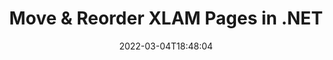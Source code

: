 ---
############################# Static ############################
layout: "auto-gen"
date: 2022-03-04T18:48:04
draft: false

############################# Head ############################
head_title: "Move, Rearrange & Reorder XLAM Pages in C# .NET"
head_description: "C# .NET users to move, rearrange and reorder pages within a XLAM document by reversing the pages order using document merger API."

############################# Header ############################
title: "Move & Reorder XLAM Pages in .NET"
description: "Move and Rearrange the pages within a XLAM document to any position using documents merger API for .NET (C#, ASP.NET, VB.NET, .NET Core) applications."
bg_image: "https://cms.admin.containerize.com/templates/aspose/App_Themes/V3/images/bg/header1.png"
bg_overlay: false
button:
    enable: true
    icon: "fas fa-arrow-down"
    label: "Download Free Trial"
    link: "https://downloads.groupdocs.com/merger/net"

############################# SubMenu ############################
submenu:
    enable: true

    left:
        img_alt: "GroupDocs.Merger for .NET"
        image: "https://cms.admin.containerize.com/templates/groupdocs/images/product-logos/90x90-noborder/groupdocs-merger-net.png"
        product: "GroupDocs.Merger"
        platform: ".NET"

    middle:
        button:

            # button loop
            - link: "https://apireference.groupdocs.com/merger/net"
              text: "API Reference"

            # button loop
            - link: "https://github.com/groupdocs-merger"
              text: "Code Examples"

            # button loop
            - link: "https://products.groupdocs.app/merger/family"
              text: "Live Demos"

            # button loop
            - link: "https://purchase.groupdocs.com/pricing/merger/net"
              text: "Pricing"

    right:
        link_download: "https://downloads.groupdocs.com/merger"
        link_learn: "https://docs.groupdocs.com/merger/net"
        link_buy: "https://purchase.groupdocs.com"

############################# About ############################
about:
    enable: true
    title: "About GroupDocs.Merger for .NET API"
    content: |
        [GroupDocs.Merger for .NET](https://products.groupdocs.com/merger/net/) offers a simple solution to safely merge, split, move, remove, extract, swap & rotate between a wide range of document formats including PDF, Microsoft Office (Word, Excel, PowerPoint, OneNote), OpenDocument, HTML and many others within .NET applications. By adding just a few lines of the code, perform several document operations such as move, remove, rotate, swap, extract or change the orientation of pages within the documents. The documents merging API also supports previewing document pages as an image to analyse the document structure, formatting and content on the page.
        
        GroupDocs.Merger APIs are well supported on all major operating systems and platforms including .NET Framework, .NET Standard, .NET Core, Mono and Xamarin.

############################# Steps ############################
steps:
    enable: true
    title_left: "Move XLAM File Pages in .NET"
    content_left: |
        [GroupDocs.Merger](/merger/net/) makes it easy for .NET developers to move and rearrange pages within a PDF file by implementing a few easy steps.

        *   Initialise <mark>**MoveOptions**</mark> class to specify current and new page numbers.
        *   Create new instance of <mark>**Merger**</mark> class and pass source document path as a constructor parameter.
        *   Call <mark>**MovePage**</mark> method and pass <mark>**MoveOptions**</mark> object to it.
        *   Call <mark>**Save**</mark> method and pass desired file path to save resultant document.
        
    title_right: "System Requirements"
    content_right: |
        GroupDocs.Merger for .NET APIs are supported on all major platforms and operating systems. Before executing the code below, please make sure that you have the following prerequisites installed on your system.

        *   Operating Systems: Microsoft Windows, Linux, MacOS
        *   Development Environments: Visual Studio, Xamarin, MonoDevelop
        *   Frameworks: .NET Framework, .NET Standard, .NET Core, Mono
        *   Download the latest version of GroupDocs.Merger for .NET from [NuGet](https://www.nuget.org/packages/GroupDocs.Merger)
        
    code: |
        ```cs
        // Move XLAM file pages using GroupDocs.Merger API
        int pageNumber = 6;
        int newPageNumber = 1;

        // Initialise MoveOptions class to specify current and new page numbers
        MoveOptions moveOptions = new MoveOptions(pageNumber, newPageNumber);

        // Instantiate Merger with input XLAM document
        using (Merger merger = new Merger("input.xlam"))
          {
            // Call MovePage method and pass MoveOptions object to it
            merger.MovePage(moveOptions);
            
            // Call Save method and pass desired file path to save the output document
            merger.Save("output.xlam");
          }
        ```

############################# Demos ############################
demos:
    enable: true
    title: "Live Demos - Move XLAM Document Pages Online"
    content: |
        Move pages within XLAM files right now by visiting [GroupDocs.Merger Live Demos](https://products.groupdocs.app/merger/xlam) website.
        The live demo has the following benefits
        
############################# About Formats ############################
about_formats:
    enable: true
    format:
        # format loop
        - icon: "far fa-file-XLAM"
          title: "About XLAM File Format"
          content: |
            XLAM files are used to extend the modules provided by Excel. They can be added to Excel 2007 or later, or to earlier versions of Excel with Open XML component support. File used by Microsoft Excel, a program that allows users to create and edit spreadsheets; contains a macro-enabled add-in, which provides extra functionality and tools that may execute macros.

          link: "https://docs.fileformat.com/spreadsheet/xlam/"

############################# More Formats ############################
more_formats:
    enable: true
    title: "Move Pages of Other Document Formats"
    content: |
        .NET documents merger & split API for file formats and images. Reorder pages of some of the popular file formats as stated below.
    format: 
        # format loop
        - name: "Move DOC File Pages in .NET"
          link: "https://products.groupdocs.com/merger/net/move/doc/"
          description: "Microsoft Word Document"

        # format loop
        - name: "Move DOCM File Pages in .NET"
          link: "https://products.groupdocs.com/merger/net/move/docm/"
          description: "Microsoft Word Macro-Enabled Document"

        # format loop
        - name: "Move DOCX File Pages in .NET"
          link: "https://products.groupdocs.com/merger/net/move/docx/"
          description: "Microsoft Word Open XML Document"

        # format loop
        - name: "Move DOT File Pages in .NET"
          link: "https://products.groupdocs.com/merger/net/move/dot/"
          description: "Microsoft Word Document Template"

        # format loop
        - name: "Move DOTM File Pages in .NET"
          link: "https://products.groupdocs.com/merger/net/move/dotm/"
          description: "Microsoft Word Macro-Enabled Template"

        # format loop
        - name: "Move DOTX File Pages in .NET"
          link: "https://products.groupdocs.com/merger/net/move/dotx/"
          description: "Word Open XML Document Template"

        # format loop
        - name: "Move EPUB File Pages in .NET"
          link: "https://products.groupdocs.com/merger/net/move/epub/"
          description: "Digital E-Book File Format"

        # format loop
        - name: "Move HTML File Pages in .NET"
          link: "https://products.groupdocs.com/merger/net/move/html/"
          description: "Hyper Text Markup Language"

        # format loop
        - name: "Move MHT File Pages in .NET"
          link: "https://products.groupdocs.com/merger/net/move/mht/"
          description: "MIME Encapsulation of Aggregate HTML"

        # format loop
        - name: "Move MHTML File Pages in .NET"
          link: "https://products.groupdocs.com/merger/net/move/mhtml/"
          description: "MIME Encapsulation of Aggregate HTML"

        # format loop
        - name: "Move ODP File Pages in .NET"
          link: "https://products.groupdocs.com/merger/net/move/odp/"
          description: "OpenDocument Presentation File Format"

        # format loop
        - name: "Move ODS File Pages in .NET"
          link: "https://products.groupdocs.com/merger/net/move/ods/"
          description: "Open Document Spreadsheet"

        # format loop
        - name: "Move ODT File Pages in .NET"
          link: "https://products.groupdocs.com/merger/net/move/odt/"
          description: "Open Document Text"

        # format loop
        - name: "Move OTP File Pages in .NET"
          link: "https://products.groupdocs.com/merger/net/move/otp/"
          description: "Origin Graph Template"

        # format loop
        - name: "Move OTT File Pages in .NET"
          link: "https://products.groupdocs.com/merger/net/move/ott/"
          description: "Open Document Template"

        # format loop
        - name: "Move PDF File Pages in .NET"
          link: "https://products.groupdocs.com/merger/net/move/pdf/"
          description: "Portable Document"

        # format loop
        - name: "Move POTM File Pages in .NET"
          link: "https://products.groupdocs.com/merger/net/move/potm/"
          description: "Microsoft PowerPoint Template"

        # format loop
        - name: "Move POTX File Pages in .NET"
          link: "https://products.groupdocs.com/merger/net/move/potx/"
          description: "Microsoft PowerPoint Open XML Template"

        # format loop
        - name: "Move PPS File Pages in .NET"
          link: "https://products.groupdocs.com/merger/net/move/pps/"
          description: "Microsoft PowerPoint Slide Show"

        # format loop
        - name: "Move PPSM File Pages in .NET"
          link: "https://products.groupdocs.com/merger/net/move/ppsm/"
          description: "Microsoft PowerPoint Slide Show"

        # format loop
        - name: "Move PPSX File Pages in .NET"
          link: "https://products.groupdocs.com/merger/net/move/ppsx/"
          description: "PowerPoint Open XML Slide Show"

        # format loop
        - name: "Move PPT File Pages in .NET"
          link: "https://products.groupdocs.com/merger/net/move/ppt/"
          description: "PowerPoint Presentation"

        # format loop
        - name: "Move PPTM File Pages in .NET"
          link: "https://products.groupdocs.com/merger/net/move/pptm/"
          description: "Microsoft PowerPoint Presentation"

        # format loop
        - name: "Move PPTX File Pages in .NET"
          link: "https://products.groupdocs.com/merger/net/move/pptx/"
          description: "PowerPoint Open XML Presentation"

        # format loop
        - name: "Move PS File Pages in .NET"
          link: "https://products.groupdocs.com/merger/net/move/ps/"
          description: "PostScript (PS)"

        # format loop
        - name: "Move RTF File Pages in .NET"
          link: "https://products.groupdocs.com/merger/net/move/rtf/"
          description: "Rich Text File Format"

        # format loop
        - name: "Move TEX File Pages in .NET"
          link: "https://products.groupdocs.com/merger/net/move/tex/"
          description: "LaTeX Source Document"

        # format loop
        - name: "Move VDX File Pages in .NET"
          link: "https://products.groupdocs.com/merger/net/move/vdx/"
          description: "Microsoft Visio XML Drawing File Format"

        # format loop
        - name: "Move VSDM File Pages in .NET"
          link: "https://products.groupdocs.com/merger/net/move/vsdm/"
          description: "Visio Macro-Enabled Drawing"

        # format loop
        - name: "Move VSDX File Pages in .NET"
          link: "https://products.groupdocs.com/merger/net/move/vsdx/"
          description: "Microsoft Visio File Format"

        # format loop
        - name: "Move VSSM File Pages in .NET"
          link: "https://products.groupdocs.com/merger/net/move/vssm/"
          description: "Microsoft Visio Macro Enabled File Format"

        # format loop
        - name: "Move VSSX File Pages in .NET"
          link: "https://products.groupdocs.com/merger/net/move/vssx/"
          description: "Visio Stencil File Format"

        # format loop
        - name: "Move VSTM File Pages in .NET"
          link: "https://products.groupdocs.com/merger/net/move/vstm/"
          description: "Visio Macro-Enabled Drawing Template"

        # format loop
        - name: "Move VSTX File Pages in .NET"
          link: "https://products.groupdocs.com/merger/net/move/vstx/"
          description: "Microsoft Visio File Format"

        # format loop
        - name: "Move VSX File Pages in .NET"
          link: "https://products.groupdocs.com/merger/net/move/vsx/"
          description: "Vector Scalar Extension"

        # format loop
        - name: "Move VTX File Pages in .NET"
          link: "https://products.groupdocs.com/merger/net/move/vtx/"
          description: "Microsoft Visio Drawing Template"

        # format loop
        - name: "Move XLS File Pages in .NET"
          link: "https://products.groupdocs.com/merger/net/move/xls/"
          description: "Microsoft Excel Binary File Format"

        # format loop
        - name: "Move XLSB File Pages in .NET"
          link: "https://products.groupdocs.com/merger/net/move/xlsb/"
          description: "Microsoft Excel Binary Spreadsheet File"

        # format loop
        - name: "Move XLSM File Pages in .NET"
          link: "https://products.groupdocs.com/merger/net/move/xlsm/"
          description: "Microsoft Excel Macro-Enabled Spreadsheet"

        # format loop
        - name: "Move XLSX File Pages in .NET"
          link: "https://products.groupdocs.com/merger/net/move/xlsx/"
          description: "Microsoft Excel Open XML Spreadsheet"

        # format loop
        - name: "Move XLT File Pages in .NET"
          link: "https://products.groupdocs.com/merger/net/move/xlt/"
          description: "Microsoft Excel Template"

        # format loop
        - name: "Move XLTM File Pages in .NET"
          link: "https://products.groupdocs.com/merger/net/move/xltm/"
          description: "Microsoft Excel Macro-Enabled Template"

        # format loop
        - name: "Move XLTX File Pages in .NET"
          link: "https://products.groupdocs.com/merger/net/move/xltx/"
          description: "Microsoft Excel Open XML Template"

        # format loop
        - name: "Move XPS File Pages in .NET"
          link: "https://products.groupdocs.com/merger/net/move/xps/"
          description: "Open XML Paper Specification"



############################# Back to top ###############################
back_to_top:
    enable: true
---